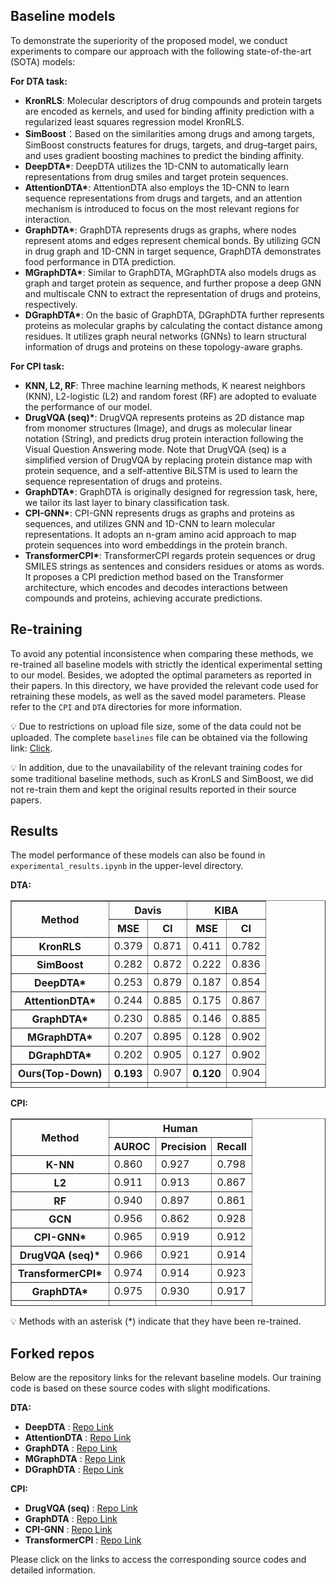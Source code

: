 ## Baseline models
To demonstrate the superiority of the proposed model, we conduct experiments to compare our approach with the following state-of-the-art (SOTA) models:

**For DTA task:**
- **KronRLS**: Molecular descriptors of drug compounds and protein targets are encoded as kernels, and used for binding affinity prediction with a regularized least squares regression model KronRLS.
- **SimBoost**：Based on the similarities among drugs and among targets, SimBoost constructs features for drugs, targets, and drug–target pairs, and uses gradient boosting machines to predict the binding affinity.
- **DeepDTA\***: DeepDTA utilizes the 1D-CNN to automatically learn representations from drug smiles and target protein sequences.
- **AttentionDTA\***: AttentionDTA also employs the 1D-CNN to learn sequence representations from drugs and targets, and an attention mechanism is introduced to focus on the most relevant regions for interaction.
- **GraphDTA\***: GraphDTA represents drugs as graphs, where nodes represent atoms and edges represent chemical bonds. By utilizing GCN in drug graph and 1D-CNN in target sequence, GraphDTA demonstrates food performance in DTA prediction.
- **MGraphDTA\***: Similar to GraphDTA, MGraphDTA also models drugs as graph and target protein as sequence, and further propose a deep GNN and multiscale CNN to extract the representation of drugs and proteins, respectively.
- **DGraphDTA\***: On the basic of GraphDTA, DGraphDTA further represents proteins as molecular graphs by calculating the contact distance among residues. It utilizes graph neural networks (GNNs) to learn structural information of drugs and proteins on these topology-aware graphs.

**For CPI task:**
- **KNN, L2, RF**: Three machine learning methods, K nearest neighbors (KNN), L2-logistic (L2) and random forest (RF) are adopted to evaluate the performance of our model.
- **DrugVQA (seq)\***: DrugVQA represents proteins as 2D distance map from monomer structures (Image), and drugs as molecular linear notation (String), and predicts drug protein interaction following the Visual Question Answering mode. Note that DrugVQA (seq) is a simplified version of DrugVQA by replacing protein distance map with protein sequence, and a self-attentive BiLSTM is used to learn the sequence representation of drugs and proteins.
- **GraphDTA\***: GraphDTA is originally designed for regression task, here, we tailor its last layer to binary classification task.
- **CPI-GNN\***: CPI-GNN represents drugs as graphs and proteins as sequences, and utilizes GNN and 1D-CNN to learn molecular representations. It adopts an n-gram amino acid approach to map protein sequences into word embeddings in the protein branch.
- **TransformerCPI\***: TransformerCPI regards protein sequences or drug SMILES strings as sentences and considers residues or atoms as words. It proposes a CPI prediction method based on the Transformer architecture, which encodes and decodes interactions between compounds and proteins, achieving accurate predictions.

## Re-training
To avoid any potential inconsistence when comparing these methods, we re-trained all baseline models with strictly the identical experimental setting to our model. Besides, we adopted the optimal parameters as reported in their papers. In this directory, we have provided the relevant code used for retraining these models, as well as the saved model parameters. Please refer to the `CPI` and `DTA` directories for more information.

💡 Due to restrictions on upload file size, some of the data could not be uploaded. The complete `baselines` file can be obtained via the following link: [Click](https://drive.google.com/file/d/1z8ADfY6yOvai1_AoDUNAJT5Gs0htBWR5/view?usp=drive_link).

💡 In addition, due to the unavailability of the relevant training codes for some traditional baseline methods, such as KronLS and SimBoost, we did not re-train them and kept the original results reported in their source papers.
## Results
The model performance of these models can also be found in `experimental_results.ipynb` in the upper-level directory.

**DTA:**
<table border= '1'  height='300px'>
    <tr>
        <th rowspan='2'>Method</th> <th colspan='2'>Davis</th> <th colspan='2'>KIBA</th>
    </tr>
    <tr>
        <th>MSE</th><th>CI</th><th>MSE</th><th>CI</th>
    </tr>
    <tr>
        <th>KronRLS</th><td>0.379</td><td>0.871</td><td>0.411</td><td>0.782</td>
    </tr>
    <tr>
        <th>SimBoost</th><td>0.282</td><td>0.872</td><td>0.222</td><td>0.836</td>
    </tr>
    <tr>
        <th>DeepDTA*</th><td>0.253</td><td>0.879</td><td>0.187</td><td>0.854</td>
    </tr>
    <tr>
        <th>AttentionDTA*</th><td>0.244</td><td>0.885</td><td>0.175</td><td>0.867</td>
    </tr>
    <tr>
        <th>GraphDTA*</th><td>0.230</td><td>0.885</td><td>0.146</td><td>0.885</td>
    </tr>
    <tr>
        <th>MGraphDTA*</th><td>0.207</td><td>0.895</td><td>0.128</td><td>0.902</td>
    </tr>
    <tr>
        <th>DGraphDTA*</th><td>0.202</td><td>0.905</td><td>0.127</td><td>0.902</td>
    </tr>
    <tr>
        <th>Ours(Top-Down)</th><th>0.193</th><td>0.907</td><th>0.120</th><td>0.904</td>
    </tr>
    <tr>
        <th>Ours(Bottom-Up)</th><td>0.191</td><th>0.906</th><td>0.121</td><th>0.904</th>
    </tr>
</table>

**CPI:**
<table border= '1'  height='300px'>
    <tr>
        <th rowspan='2'>Method</th> <th colspan='3'>Human</th>
    </tr>
    <tr>
        <th>AUROC</th><th>Precision</th><th>Recall</th>
    </tr>
    <tr>
        <th>K-NN</th><td>0.860</td><td>0.927</td><td>0.798</td>
    </tr>
    <tr>
        <th>L2</th><td>0.911</td><td>0.913</td><td>0.867</td>
    </tr>
    <tr>
        <th>RF</th><td>0.940</td><td>0.897</td><td>0.861</td>
    </tr>
    <tr>
        <th>GCN</th><td>0.956</td><td>0.862</td><td>0.928</td>
    </tr>
    <tr>
        <th>CPI-GNN*</th><td>0.965</td><td>0.919</td><td>0.912</td>
    </tr>
    <tr>
        <th>DrugVQA (seq)*</th><td>0.966</td><td>0.921</td><td>0.914</td>
    </tr>
    <tr>
        <th>TransformerCPI*</th><td>0.974</td><td>0.914</td><td>0.923</td>
    </tr>
    <tr>
        <th>GraphDTA*</th><td>0.975</td><td>0.930</td><td>0.917</td>
    </tr>
    <tr>
        <th>Ours(Top-Down)</th><th>0.988</th><td>0.945</td><th>0.952</th>
    </tr>
    <tr>
        <th>Ours(Bottom-Up)</th><td>0.986</td><th>0.947</th><td>0.947</td>
    </tr>
</table>

💡 Methods with an asterisk (*) indicate that they have been re-trained.


## Forked repos

Below are the repository links for the relevant baseline models. Our training code is based on these source codes with slight modifications.

**DTA:**
- **DeepDTA** : [Repo Link ](https://github.com/hkmztrk/DeepDTA)
- **AttentionDTA** : [Repo Link ](https://github.com/zhaoqichang/AttentionDTA_BIBM)
- **GraphDTA** : [Repo Link ](https://github.com/thinng/GraphDTA)
- **MGraphDTA** : [Repo Link ](https://github.com/guaguabujianle/MGraphDTA)
- **DGraphDTA** : [Repo Link ](https://github.com/595693085/DGraphDTA)

**CPI:**
- **DrugVQA (seq)** : [Repo Link ](https://github.com/prokia/drugVQA)
- **GraphDTA** : [Repo Link ](https://github.com/thinng/GraphDTA)
- **CPI-GNN** : [Repo Link ](https://github.com/masashitsubaki/CPI_prediction)
- **TransformerCPI** : [Repo Link ](https://github.com/lifanchen-simm/transformerCPI)

Please click on the links to access the corresponding source codes and detailed information.
